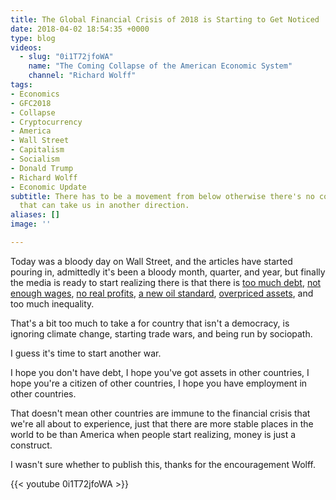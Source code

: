 ```yaml
---
title: The Global Financial Crisis of 2018 is Starting to Get Noticed
date: 2018-04-02 18:54:35 +0000
type: blog
videos:
  - slug: "0i1T72jfoWA"
    name: "The Coming Collapse of the American Economic System"
    channel: "Richard Wolff"
tags:
- Economics
- GFC2018
- Collapse
- Cryptocurrency
- America
- Wall Street
- Capitalism
- Socialism
- Donald Trump
- Richard Wolff
- Economic Update
subtitle: There has to be a movement from below otherwise there's no counter force
  that can take us in another direction.
aliases: []
image: ''

---
```

Today was a bloody day on Wall Street, and the articles have started pouring in, admittedly it's been a bloody month, quarter, and year, but finally the media is ready to start realizing there is that there is [too much debt](https://www.bloomberg.com/news/articles/2018-04-02/rising-rates-sounding-alarm-bells-for-debt-laden-u-s-consumers), [not enough wages](https://www.zerohedge.com/news/2018-04-02/i-cant-pay-my-bills-mcdonalds-employees-furious-company-renegs-wage-hikes), [no real profits](https://www.zerohedge.com/news/2018-04-02/grants-almost-daily-dear-mr-fantasy), [a new oil standard](http://www.globaltimes.cn/content/1095841.shtml), [overpriced assets](https://www.zerohedge.com/news/2018-04-02/stocks-suffer-worst-q2-start-great-depression), and too much inequality.

That's a bit too much to take a for country that isn't a democracy, is ignoring climate change, starting trade wars, and being run by sociopath.

I guess it's time to start another war.

I hope you don't have debt, I hope you've got assets in other countries, I hope you're a citizen of other countries, I hope you have employment in other countries.

That doesn't mean other countries are immune to the financial crisis that we're all about to experience, just that there are more stable places in the world to be than America when people start realizing, money is just a construct.

I wasn't sure whether to publish this, thanks for the encouragement Wolff.

{{< youtube 0i1T72jfoWA >}}
